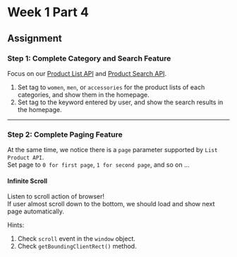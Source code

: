 # Week 1 Part 4

## Assignment

### Step 1: Complete Category and Search Feature

Focus on our [Product List API](https://github.com/AppWorks-School/API-Doc/blob/master/Stylish/README.md#product-list-api) and [Product Search API](https://github.com/AppWorks-School/API-Doc/blob/master/Stylish/README.md#product-search-api).

1. Set tag to `women`, `men`, or `accessories` for the product lists of each categories, and show them in the homepage.
2. Set tag to the keyword entered by user, and show the search results in the homepage.

---

### Step 2: Complete Paging Feature

At the same time, we notice there is a `page` parameter supported by `List Product API`.  
Set page to `0 for first page`, `1 for second page`, and so on ...  

#### Infinite Scroll

Listen to scroll action of browser!  
If user almost scroll down to the bottom, we should load and show next page automatically.

Hints:
1. Check `scroll` event in the `window` object.
2. Check `getBoundingClientRect()` method.
